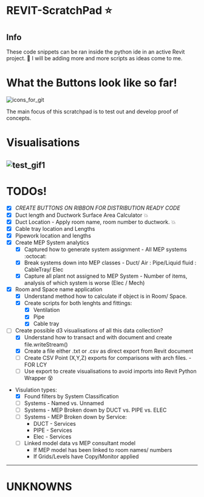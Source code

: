 # REVIT-ScratchPad :star:
## Info
These code snippets can be ran inside the python ide in an active Revit project. :snake:
I will be adding more and more scripts as ideas come to me.

# What the Buttons look like so far!
![icons_for_git](https://user-images.githubusercontent.com/26323783/54754238-f2cd3800-4bda-11e9-9f9b-ad76fc04e8b3.PNG)

The main focus of this scratchpad is to test out and develop proof of concepts.
# Visualisations
![test_gif1](https://user-images.githubusercontent.com/26323783/54753764-be0cb100-4bd9-11e9-97ad-5848818bb451.gif)
---
# TODOs! 

- [x] *CREATE BUTTONS ON RIBBON FOR DISTRIBUTION READY CODE*
- [x] Duct length and Ductwork Surface Area Calculator :boom:
- [x] Duct Location - Apply room name, room number to ductwork. :boom:
- [x] Cable tray location and Lengths
- [x] Pipework location and lengths
- [x] Create MEP System analytics
     - [x] Captured how to generate system assignment - All MEP systems :octocat:
     - [x] Break systems down into MEP classes - Duct/ Air : Pipe/Liquid fluid : CableTray/ Elec
     - [x] Capture all plant not assigned to MEP System - Number of items, analysis of which system is worse (Elec / Mech)
- [x] Room and Space name application
     - [x] Understand method how to calculate if object is in Room/ Space.
     - [x] Create scripts for both lenghts and fittings:
          - [x] Ventilation
          - [x] Pipe
          - [x] Cable tray
- [ ] Create possible d3 visualisations of all this data collection?
     - [x] Understand how to transact and with document and create file.writeStream()
     - [x] Create a file either .txt or .csv as direct export from Revit document
     - [ ] Create CSV Point (X,Y,Z) exports for comparisons with arch files. - FOR LCY
     - [ ] Use export to create visualisations to avoid imports into Revit Python Wrapper :dizzy_face:
+ Visulation types:
     - [x] Found filters by System Classification
     - [ ] Systems - Named vs. Unnamed
     - [ ] Systems - MEP Broken down by DUCT vs. PIPE vs. ELEC
     - [ ] Systems - MEP Broken down by Service:
          + DUCT - Services
          + PIPE - Services
          + Elec - Services
     - [ ] Linked model data vs MEP consultant model
          * If MEP model has been linked to room names/ numbers
          * If Grids/Levels have Copy/Monitor applied

---
# UNKNOWNS

